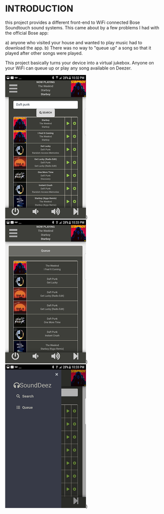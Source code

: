INTRODUCTION
=====
this project provides a different front-end to WiFi connected Bose Soundtouch sound systems. This came about by a few problems I had with the official Bose app:

a) anyone who visited your house and wanted to play music had to download the app.
b) There was no way to "queue up" a song so that it played after other songs were played.

This project basically turns your device into a virtual jukebox. Anyone on your WiFi can queue up or play any song available on Deezer.

![screenshot](screenshots/search.png "Search"))
![screenshot](screenshots/queue.png "Queue"))
![screenshot](screenshots/sidebar.png "Sidebar"))
